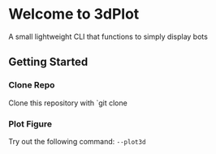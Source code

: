 # Welcome to 3dPlot
A small lightweight CLI that functions to simply display bots

## Getting Started

### Clone Repo
Clone this repository with `git clone <url>

### Plot Figure
Try out the following command:
`--plot3d`
